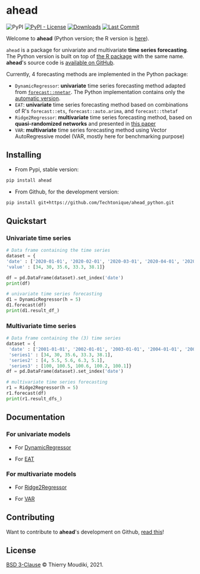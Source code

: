 ahead 
===============================


![PyPI](https://img.shields.io/pypi/v/ahead) [![PyPI - License](https://img.shields.io/pypi/l/ahead)](https://github.com/Techtonique/ahead_python/blob/main/LICENSE) [![Downloads](https://pepy.tech/badge/ahead)](https://pepy.tech/project/ahead) [![Last Commit](https://img.shields.io/github/last-commit/Techtonique/ahead)](https://github.com/Techtonique/ahead_python)


Welcome to __ahead__ (Python version; the R version is [here](https://github.com/Techtonique/ahead)). 

`ahead` is a package for univariate and multivariate **time series forecasting**. The Python version is built on top of [the R package](https://techtonique.github.io/ahead/) with the same name. __ahead__'s source code is [available on GitHub](https://github.com/Techtonique/ahead_python).

Currently, 4 forecasting methods are implemented in the Python package:

- `DynamicRegressor`: **univariate** time series forecasting method adapted from [`forecast::nnetar`](https://otexts.com/fpp2/nnetar.html#neural-network-autoregression). 
The Python implementation contains only the [automatic version](https://thierrymoudiki.github.io/blog/2021/10/22/r/misc/ahead-ridge).
- `EAT`: **univariate** time series forecasting method based on combinations of R's `forecast::ets`, `forecast::auto.arima`, and `forecast::thetaf`
- `Ridge2Regressor`: **multivariate** time series forecasting method, based on __quasi-randomized networks__ and presented in [this paper](https://www.mdpi.com/2227-9091/6/1/22)
- `VAR`: **multivariate** time series forecasting method using Vector AutoRegressive model (VAR, mostly here for benchmarking purpose)

## Installing

- From Pypi, stable version:

```bash
pip install ahead
```

- From Github, for the development version: 

```bash
pip install git+https://github.com/Techtonique/ahead_python.git
```

## Quickstart 

### Univariate time series

```python
# Data frame containing the time series 
dataset = {
'date' : ['2020-01-01', '2020-02-01', '2020-03-01', '2020-04-01', '2020-05-01'],
'value' : [34, 30, 35.6, 33.3, 38.1]}

df = pd.DataFrame(dataset).set_index('date')
print(df)

# univariate time series forecasting 
d1 = DynamicRegressor(h = 5)
d1.forecast(df)
print(d1.result_df_)
```

### Multivariate time series

```python
# Data frame containing the (3) time series
dataset = {
 'date' : ['2001-01-01', '2002-01-01', '2003-01-01', '2004-01-01', '2005-01-01'],
 'series1' : [34, 30, 35.6, 33.3, 38.1],    
 'series2' : [4, 5.5, 5.6, 6.3, 5.1],
 'series3' : [100, 100.5, 100.6, 100.2, 100.1]}
df = pd.DataFrame(dataset).set_index('date')

# multivariate time series forecasting 
r1 = Ridge2Regressor(h = 5)
r1.forecast(df)
print(r1.result_dfs_)
```

## Documentation

### For univariate models 

- For [DynamicRegressor](documentation/dynamicregressor.md)

- For [EAT](documentation/eat.md)

### For multivariate models 

- For [Ridge2Regressor](documentation/ridge2regressor.md)

- For [VAR](documentation/var.md)


## Contributing

Want to contribute to __ahead__'s development on Github, [read this](CONTRIBUTING.md)!

## License

[BSD 3-Clause](LICENSE) © Thierry Moudiki, 2021. 
